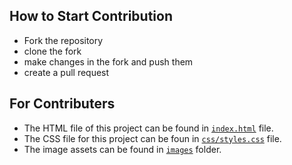 ## How to Start Contribution
- Fork the repository
- clone the fork
- make changes in the fork and push them
- create a pull request


## For Contributers

- The HTML file of this project can be found in [`index.html`](https://github.com/MSB-s-Projects/Git-scm-Clone/blob/main/index.html) file.
- The CSS file for this project can be foun in [`css/styles.css`](https://github.com/MSB-s-Projects/Git-scm-Clone/blob/main/css/styles.css) file.
- The image assets can be found in [`images`](https://github.com/MSB-s-Projects/Git-scm-Clone/tree/main/images) folder.
